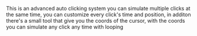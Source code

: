This is an advanced auto clicking system you can simulate multiple clicks at the same time, you can customize every click's time and position, in additon there's a small tool that give you the coords of the cursor, with the coords you can simulate any click any time with looping
